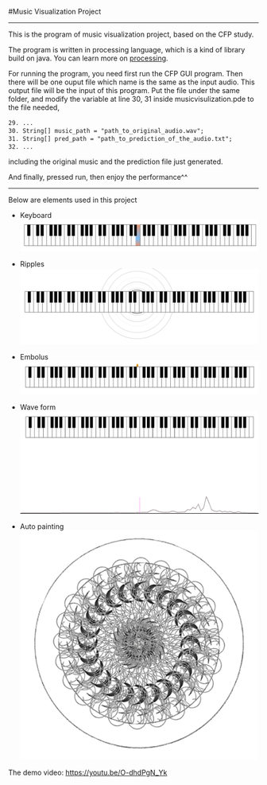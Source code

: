#Music Visualization Project

- - -

This is the program of music visualization project, based on the CFP study.

The program is written in processing language, which is a kind of library build on java.
You can learn more on [processing](https://processing.org/).

For running the program, you need first run the CFP GUI program.
Then there will be one ouput file which name is the same as the input audio.
This output file will be the input of this program.
Put the file under the same folder, and modify the variable at line 30, 31 inside musicvisulization.pde to the file needed, 

```
29. ...
30. String[] music_path = "path_to_original_audio.wav";
31. String[] pred_path = "path_to_prediction_of_the_audio.txt";
32. ...
```

including the original music and the prediction file just generated.

And finally, pressed run, then enjoy the performance^^

- - -

Below are elements used in this project
- Keyboard
![](./images/keyboard.png)

- Ripples
![](./images/ripple.png)

- Embolus
![](./images/embolus.png)

- Wave form
![](./images/wave_form.png)

- Auto painting
![](./images/auto_painting.png)

The demo video:
https://youtu.be/O-dhdPgN_Yk

